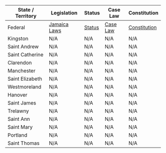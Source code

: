 | State / Territory | Legislation                          | Status          | Case Law     | Constitution                        |
|-------------------|--------------------------------------|-----------------|--------------|------------------------------------|
| Federal           | [Jamaica Laws](https://moj.gov.jm/laws) | [Status](https://moj.gov.jm/legislation/status-reports) | [Case Law](https://moj.gov.jm/case-law) | [Constitution](https://moj.gov.jm/constitution-jamaica) |
| Kingston          | N/A                                      | N/A                 | N/A          | N/A                                    |
| Saint Andrew     | N/A                                      | N/A                 | N/A          | N/A                                    |
| Saint Catherine  | N/A                                      | N/A                 | N/A          | N/A                                    |
| Clarendon        | N/A                                      | N/A                 | N/A          | N/A                                    |
| Manchester       | N/A                                      | N/A                 | N/A          | N/A                                    |
| Saint Elizabeth  | N/A                                      | N/A                 | N/A          | N/A                                    |
| Westmoreland     | N/A                                      | N/A                 | N/A          | N/A                                    |
| Hanover          | N/A                                      | N/A                 | N/A          | N/A                                    |
| Saint James      | N/A                                      | N/A                 | N/A          | N/A                                    |
| Trelawny         | N/A                                      | N/A                 | N/A          | N/A                                    |
| Saint Ann        | N/A                                      | N/A                 | N/A          | N/A                                    |
| Saint Mary       | N/A                                      | N/A                 | N/A          | N/A                                    |
| Portland         | N/A                                      | N/A                 | N/A          | N/A                                    |
| Saint Thomas     | N/A                                      | N/A                 | N/A          | N/A                                    |
